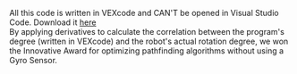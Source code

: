 All this code is written in VEXcode and CAN'T be opened in Visual Studio Code. Download it [here](https://www.vexrobotics.com/vexcode/install/v5?srsltid=AfmBOooLqGvS6CJVXo5Hw9S5hdWSIjm8BiffgctBdFSB1OQrjkVQGCjg) <br>
By applying derivatives to calculate the correlation between the program's degree (written in VEXcode) and the robot's actual rotation degree, we won the Innovative Award for optimizing pathfinding algorithms without using a Gyro Sensor.
